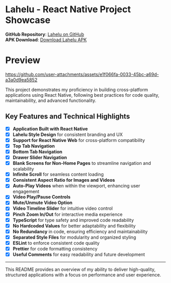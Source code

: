 # Lahelu - React Native Project Showcase

**GitHub Repository**: [Lahelu on GitHub](https://github.com/khamdannahari/lahelu)  
**APK Download**: [Download Lahelu APK](https://drive.google.com/drive/folders/1YrV4yGD32WPAO1pATY-b4JIstvtuTEdA?usp=sharing)

# Preview
https://github.com/user-attachments/assets/e1f066fa-0033-45bc-a69d-a3a0d9ea5852

This project demonstrates my proficiency in building cross-platform applications using React Native, following best practices for code quality, maintainability, and advanced functionality.

## Key Features and Technical Highlights

- [x] **Application Built with React Native**
- [x] **Lahelu Style Design** for consistent branding and UX
- [x] **Support for React Native Web** for cross-platform compatibility
- [x] **Top Tab Navigation**
- [x] **Bottom Tab Navigation**
- [x] **Drawer Slider Navigation**
- [x] **Blank Screens for Non-Home Pages** to streamline navigation and scalability
- [x] **Infinite Scroll** for seamless content loading
- [x] **Consistent Aspect Ratio for Images and Videos**
- [x] **Auto-Play Videos** when within the viewport, enhancing user engagement
- [x] **Video Play/Pause Controls**
- [x] **Mute/Unmute Video Option**
- [x] **Video Timeline Slider** for intuitive video control
- [x] **Pinch Zoom In/Out** for interactive media experience
- [x] **TypeScript** for type safety and improved code readability
- [x] **No Hardcoded Values** for better adaptability and flexibility
- [x] **No Redundancy** in code, ensuring efficiency and maintainability
- [x] **Separated Style Files** for modularity and organized styling
- [x] **ESLint** to enforce consistent code quality
- [x] **Prettier** for code formatting consistency
- [x] **Useful Comments** for easy readability and future development

---

This README provides an overview of my ability to deliver high-quality, structured applications with a focus on performance and user experience.
